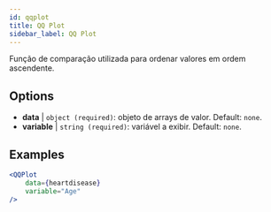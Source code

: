 ```yaml
---
id: qqplot
title: QQ Plot
sidebar_label: QQ Plot
---
```


Função de comparação utilizada para ordenar valores em ordem ascendente.

## Options

* __data__ | `object (required)`: objeto de arrays de valor. Default: `none`.
* __variable__ | `string (required)`: variável a exibir. Default: `none`.


## Examples

```jsx live
<QQPlot 
    data={heartdisease} 
    variable="Age"
/>
```

